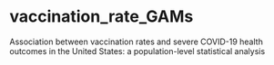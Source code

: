 # vaccination_rate_GAMs
Association between vaccination rates and severe COVID-19 health outcomes in the United States: a population-level statistical analysis 
